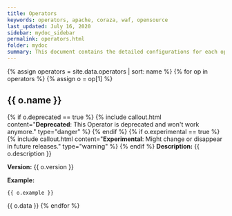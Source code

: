 ```yaml
---
title: Operators
keywords: operators, apache, coraza, waf, opensource
last_updated: July 16, 2020
sidebar: mydoc_sidebar
permalink: operators.html
folder: mydoc
summary: This document contains the detailed configurations for each operators. Most of the data was copied from the ModSecurity WIKI
---
```



{% assign operators = site.data.operators | sort: name %}
{% for op in operators %}
{% assign o = op[1] %}
## {{ o.name }}
{% if o.deprecated == true %}
{% include callout.html content="**Deprecated**: This Operator is deprecated and won't work anymore." type="danger" %} 
{% endif %}
{% if o.experimental == true %}
{% include callout.html content="**Experimental**: Might change or disappear in future releases." type="warning" %} 
{% endif %}
**Description:** {{ o.description }}

**Version:** {{ o.version }}

**Example:** 
```
{{ o.example }}
```

{{ o.data }}
{% endfor %}